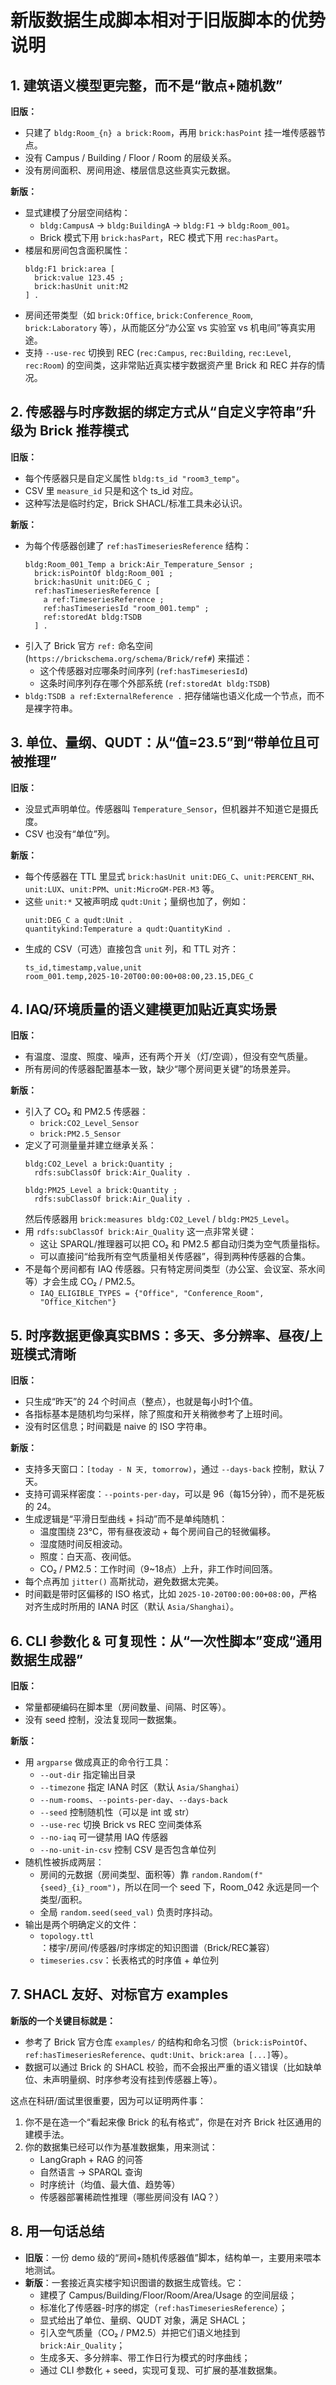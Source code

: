 
# 新版数据生成脚本相对于旧版脚本的优势说明

## 1. 建筑语义模型更完整，而不是“散点+随机数”
**旧版：**
- 只建了 `bldg:Room_{n} a brick:Room`，再用 `brick:hasPoint` 挂一堆传感器节点。
- 没有 Campus / Building / Floor / Room 的层级关系。
- 没有房间面积、房间用途、楼层信息这些真实元数据。

**新版：**
- 显式建模了分层空间结构：
  - `bldg:CampusA` → `bldg:BuildingA` → `bldg:F1` → `bldg:Room_001`。
  - Brick 模式下用 `brick:hasPart`，REC 模式下用 `rec:hasPart`。
- 楼层和房间包含面积属性：
  ```turtle
  bldg:F1 brick:area [
    brick:value 123.45 ;
    brick:hasUnit unit:M2
  ] .
  ```
- 房间还带类型（如 `brick:Office`, `brick:Conference_Room`, `brick:Laboratory` 等），从而能区分“办公室 vs 实验室 vs 机电间”等真实用途。
- 支持 `--use-rec` 切换到 REC (`rec:Campus`, `rec:Building`, `rec:Level`, `rec:Room`) 的空间类，这非常贴近真实楼宇数据资产里 Brick 和 REC 并存的情况。



## 2. 传感器与时序数据的绑定方式从“自定义字符串”升级为 Brick 推荐模式
**旧版：**
- 每个传感器只是自定义属性 `bldg:ts_id "room3_temp"`。
- CSV 里 `measure_id` 只是和这个 ts_id 对应。
- 这种写法是临时约定，Brick SHACL/标准工具未必认识。

**新版：**
- 为每个传感器创建了 `ref:hasTimeseriesReference` 结构：
  ```turtle
  bldg:Room_001_Temp a brick:Air_Temperature_Sensor ;
    brick:isPointOf bldg:Room_001 ;
    brick:hasUnit unit:DEG_C ;
    ref:hasTimeseriesReference [
      a ref:TimeseriesReference ;
      ref:hasTimeseriesId "room_001.temp" ;
      ref:storedAt bldg:TSDB
    ] .
  ```
- 引入了 Brick 官方 `ref:` 命名空间 (`https://brickschema.org/schema/Brick/ref#`) 来描述：
  - 这个传感器对应哪条时间序列 (`ref:hasTimeseriesId`)
  - 这条时间序列存在哪个外部系统 (`ref:storedAt bldg:TSDB`)
- `bldg:TSDB a ref:ExternalReference .` 把存储端也语义化成一个节点，而不是裸字符串。


## 3. 单位、量纲、QUDT：从“值=23.5”到“带单位且可被推理”
**旧版：**
- 没显式声明单位。传感器叫 `Temperature_Sensor`，但机器并不知道它是摄氏度。
- CSV 也没有“单位”列。

**新版：**
- 每个传感器在 TTL 里显式 `brick:hasUnit unit:DEG_C`、`unit:PERCENT_RH`、`unit:LUX`、`unit:PPM`、`unit:MicroGM-PER-M3` 等。
- 这些 `unit:*` 又被声明成 `qudt:Unit`；量纲也加了，例如：
  ```turtle
  unit:DEG_C a qudt:Unit .
  quantitykind:Temperature a qudt:QuantityKind .
  ```
- 生成的 CSV（可选）直接包含 `unit` 列，和 TTL 对齐：
  ```csv
  ts_id,timestamp,value,unit
  room_001.temp,2025-10-20T00:00:00+08:00,23.15,DEG_C
  ```


## 4. IAQ/环境质量的语义建模更加贴近真实场景
**旧版：**
- 有温度、湿度、照度、噪声，还有两个开关（灯/空调），但没有空气质量。
- 所有房间的传感器配置基本一致，缺少“哪个房间更关键”的场景差异。

**新版：**
- 引入了 CO₂ 和 PM2.5 传感器：
  - `brick:CO2_Level_Sensor`
  - `brick:PM2.5_Sensor`
- 定义了可测量量并建立继承关系：
  ```turtle
  bldg:CO2_Level a brick:Quantity ;
    rdfs:subClassOf brick:Air_Quality .

  bldg:PM25_Level a brick:Quantity ;
    rdfs:subClassOf brick:Air_Quality .
  ```
  然后传感器用 `brick:measures bldg:CO2_Level` / `bldg:PM25_Level`。
- 用 `rdfs:subClassOf brick:Air_Quality` 这一点非常关键：
  - 这让 SPARQL/推理器可以把 CO₂ 和 PM2.5 都自动归类为空气质量指标。
  - 可以直接问“给我所有空气质量相关传感器”，得到两种传感器的合集。
- 不是每个房间都有 IAQ 传感器。只有特定房间类型（办公室、会议室、茶水间等）才会生成 CO₂ / PM2.5。
  - `IAQ_ELIGIBLE_TYPES = {"Office", "Conference_Room", "Office_Kitchen"}`


## 5. 时序数据更像真实BMS：多天、多分辨率、昼夜/上班模式清晰
**旧版：**
- 只生成“昨天”的 24 个时间点（整点），也就是每小时1个值。
- 各指标基本是随机均匀采样，除了照度和开关稍微参考了上班时间。
- 没有时区信息；时间戳是 naive 的 ISO 字符串。

**新版：**
- 支持多天窗口：`[today - N 天, tomorrow)`，通过 `--days-back` 控制，默认 7 天。
- 支持可调采样密度：`--points-per-day`，可以是 96（每15分钟），而不是死板的 24。
- 生成逻辑是“平滑日型曲线 + 抖动”而不是单纯随机：
  - 温度围绕 23℃，带有昼夜波动 + 每个房间自己的轻微偏移。
  - 湿度随时间反相波动。
  - 照度：白天高、夜间低。
  - CO₂ / PM2.5：工作时间（9~18点）上升，非工作时间回落。
- 每个点再加 `jitter()` 高斯扰动，避免数据太完美。
- 时间戳是带时区偏移的 ISO 格式，比如 `2025-10-20T00:00:00+08:00`，严格对齐生成时所用的 IANA 时区（默认 `Asia/Shanghai`）。


## 6. CLI 参数化 & 可复现性：从“一次性脚本”变成“通用数据生成器”
**旧版：**
- 常量都硬编码在脚本里（房间数量、间隔、时区等）。
- 没有 seed 控制，没法复现同一数据集。

**新版：**
- 用 `argparse` 做成真正的命令行工具：
  - `--out-dir` 指定输出目录
  - `--timezone` 指定 IANA 时区（默认 `Asia/Shanghai`）
  - `--num-rooms`、`--points-per-day`、`--days-back`
  - `--seed` 控制随机性（可以是 int 或 str）
  - `--use-rec` 切换 Brick vs REC 空间类体系
  - `--no-iaq` 可一键禁用 IAQ 传感器
  - `--no-unit-in-csv` 控制 CSV 是否包含单位列
- 随机性被拆成两层：
  - 房间的元数据（房间类型、面积等）靠 `random.Random(f"{seed}_{i}_room")`，所以在同一个 seed 下，Room_042 永远是同一个类型/面积。
  - 全局 `random.seed(seed_val)` 负责时序抖动。
- 输出是两个明确定义的文件：
  - `topology.ttl`：楼宇/房间/传感器/时序绑定的知识图谱（Brick/REC兼容）
  - `timeseries.csv`：长表格式的时序值 + 单位列


## 7. SHACL 友好、对标官方 examples
**新版的一个关键目标就是：**
- 参考了 Brick 官方仓库 `examples/` 的结构和命名习惯（`brick:isPointOf`、`ref:hasTimeseriesReference`、`qudt:Unit`、`brick:area [...]`等）。
- 数据可以通过 Brick 的 SHACL 校验，而不会报出严重的语义错误（比如缺单位、未声明量纲、时序参考没有挂到传感器上等）。

这点在科研/面试里很重要，因为可以证明两件事：
1. 你不是在造一个“看起来像 Brick 的私有格式”，你是在对齐 Brick 社区通用的建模手法。
2. 你的数据集已经可以作为基准数据集，用来测试：
   - LangGraph + RAG 的问答
   - 自然语言 → SPARQL 查询
   - 时序统计（均值、最大值、趋势等）
   - 传感器部署稀疏性推理（哪些房间没有 IAQ？）


## 8. 用一句话总结
- **旧版**：一份 demo 级的“房间+随机传感器值”脚本，结构单一，主要用来喂本地测试。
- **新版**：一套接近真实楼宇知识图谱的数据生成管线。它：
  - 建模了 Campus/Building/Floor/Room/Area/Usage 的空间层级；
  - 标准化了传感器-时序的绑定（`ref:hasTimeseriesReference`）；
  - 显式给出了单位、量纲、QUDT 对象，满足 SHACL；
  - 引入空气质量（CO₂ / PM2.5）并把它们语义地挂到 `brick:Air_Quality`；
  - 生成多天、多分辨率、带工作日行为模式的时序曲线；
  - 通过 CLI 参数化 + seed，实现可复现、可扩展的基准数据集。

